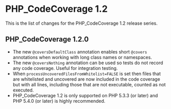 PHP_CodeCoverage 1.2
====================

This is the list of changes for the PHP_CodeCoverage 1.2 release series.

PHP_CodeCoverage 1.2.0
----------------------

* The new `@coversDefaultClass` annotation enables short `@covers` annotations when working with long class names or namespaces.
* The new `@coversNothing` annotation can be used so tests do not record any code coverage. Useful for integration testing. 
* When `processUncoveredFilesFromWhitelist=FALSE` is set then files that are whitelisted and uncovered are now included in the code coverage but with all lines, including those that are not executable, counted as not executed.
* PHP_CodeCoverage 1.2 is only supported on PHP 5.3.3 (or later) and PHP 5.4.0 (or later) is highly recommended.
